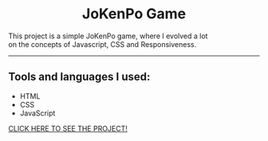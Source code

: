 <h1 align="center">JoKenPo Game</h1>
<p>This project is a simple JoKenPo game, where I evolved a lot
  <br>
  on the concepts of Javascript, CSS and Responsiveness.</p>
<hr>
<h2>Tools and languages ​​I used:</h2>
<ul>
  <li>HTML</li>
  <li>CSS</li>
  <li>JavaScript</li>
</ul>
<a href="" target="_blank">CLICK HERE TO SEE THE PROJECT!</a>
<img src="">
